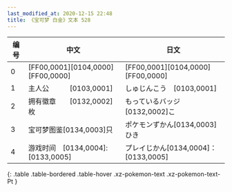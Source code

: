 ```yaml
---
last_modified_at: 2020-12-15 22:48
title: 《宝可梦 白金》文本 528
---
```

| 编号 | 中文 | 日文 |
| ---- | ---- | ---- |
| 0 | [FF00,0001][0104,0000][FF00,0000] | [FF00,0001][0104,0000][FF00,0000] |
| 1 | 主人公　　　[0103,0001] | しゅじんこう　[0103,0001] |
| 2 | 拥有徽章　　[0132,0002]枚 | もっているバッジ　[0132,0002]こ |
| 3 | 宝可梦图鉴[0134,0003]只 | ポケモンずかん[0134,0003]ひき |
| 4 | 游戏时间　[0134,0004]:[0133,0005] | プレイじかん[0134,0004]：[0133,0005] |
{: .table .table-bordered .table-hover .xz-pokemon-text .xz-pokemon-text-Pt }
